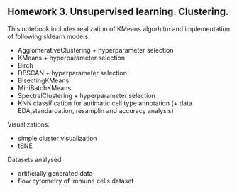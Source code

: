 ## Homework 3. Unsupervised learning. Clustering. ##

This notebook includes realization of KMeans algorhitm and implementation of following sklearn models:

- AgglomerativeClustering + hyperparameter selection
- KMeans + hyperparameter selection
- Birch
- DBSCAN + hyperparameter selection
- BisectingKMeans
- MiniBatchKMeans
- SpectralClustering + hyperparameter selection
- KNN classification for autimatic cell type annotation (+ data EDA,standardation, resamplin and accuracy analysis)

Visualizations:
- simple cluster visualization
- tSNE

Datasets analysed:
- artificially generated data
- flow cytometry of immune cells dataset
